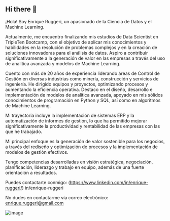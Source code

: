 ## Hi there 👋

¡Hola! Soy Enrique Ruggeri, un apasionado de la Ciencia de Datos y el Machine Learning.

Actualmente, me encuentro finalizando mis estudios de Data Scientist en TripleTen Bootcamp, con el objetivo de aplicar mis conocimientos y habilidades en la resolución de problemas complejos y en la creación de soluciones innovadoras para el análisis de datos. Aspiro a contribuir significativamente a la generación de valor en las empresas a través del uso de analítica avanzada y modelos de Machine Learning.

Cuento con más de 20 años de experiencia liderando áreas de Control de Gestión en diversas industrias como minería, construcción y servicios de ingeniería. He dirigido equipos y proyectos, optimizando procesos y aumentando la eficiencia operativa. Destaco en el diseño, desarrollo e implementación de modelos de analítica avanzada, apoyado en mis sólidos conocimientos de programación en Python y SQL, así como en algoritmos de Machine Learning. 

Mi trayectoria incluye la implementación de sistemas ERP y la automatización de informes de gestión, lo que ha permitido mejorar significativamente la productividad y rentabilidad de las empresas con las que he trabajado.

Mi principal enfoque es la generación de valor sostenible para los negocios, a través del rediseño y optimización de procesos y la implementación de modelos de gestión efectivos. 

Tengo competencias desarrolladas en visión estratégica, negociación, planificación, liderazgo y trabajo en equipo, además de una fuerte orientación a resultados.

Puedes contactarte conmigo: (https://www.linkedin.com/in/enrique-ruggeri/)
in/enrique-ruggeri

No dudes en contactarme vía correo electrónico: enrique.ruggeri@gmail.com


![image](https://github.com/enriqueruggeri/enriqueruggeri/assets/160076100/9aaecdba-490f-4f9a-b2e0-3a29961f2a91)
